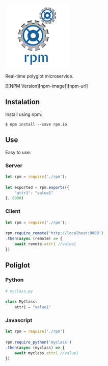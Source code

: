 [![Express Logo](https://github.com/luismoralesp/rpm.io/raw/master/src/logo.png)](http://expressjs.com/)

Real-time polyglot microservice.

[![NPM Version][npm-image]][npm-url]

## Instalation

Install using npm:
```
$ npm install --save rpm.io
```
## Use

Easy to use:

### Server
```javascript
let rpm = require('./rpm');

let exported = rpm.exports({
    "attr1": "value1"
}, 8000)
```

### Client

```javascript
let rpm = require('./rpm');

rpm.require_remote('http://localhost:8000')
.then(async (remote) => {
    await remote.attr1 //value1
})
```

## Poliglot

### Python

```python
# myclass.py

class MyClass:
    attr1 = "value1"
```

### Javascript
```javascript
let rpm = require('./rpm')

rpm.require_python('myclass')
.then(async (myclass) => {
    await myclass.attr1 //value1
})
```
